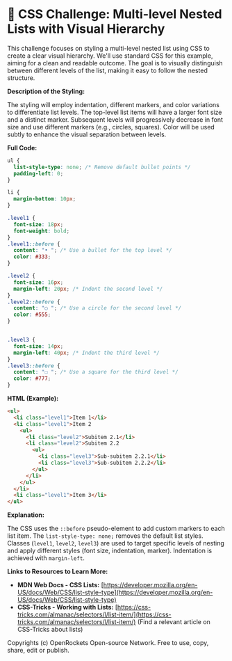 # 🐞 CSS Challenge:  Multi-level Nested Lists with Visual Hierarchy


This challenge focuses on styling a multi-level nested list using CSS to create a clear visual hierarchy. We'll use standard CSS for this example, aiming for a clean and readable outcome.  The goal is to visually distinguish between different levels of the list, making it easy to follow the nested structure.


**Description of the Styling:**

The styling will employ indentation, different markers, and color variations to differentiate list levels.  The top-level list items will have a larger font size and a distinct marker.  Subsequent levels will progressively decrease in font size and use different markers (e.g., circles, squares).  Color will be used subtly to enhance the visual separation between levels.


**Full Code:**

```css
ul {
  list-style-type: none; /* Remove default bullet points */
  padding-left: 0;
}

li {
  margin-bottom: 10px;
}

.level1 {
  font-size: 18px;
  font-weight: bold;
}
.level1::before {
  content: "• "; /* Use a bullet for the top level */
  color: #333;
}

.level2 {
  font-size: 16px;
  margin-left: 20px; /* Indent the second level */
}
.level2::before {
  content: "○ "; /* Use a circle for the second level */
  color: #555;
}


.level3 {
  font-size: 14px;
  margin-left: 40px; /* Indent the third level */
}
.level3::before {
  content: "☐ "; /* Use a square for the third level */
  color: #777;
}
```

**HTML (Example):**

```html
<ul>
  <li class="level1">Item 1</li>
  <li class="level1">Item 2
    <ul>
      <li class="level2">Subitem 2.1</li>
      <li class="level2">Subitem 2.2
        <ul>
          <li class="level3">Sub-subitem 2.2.1</li>
          <li class="level3">Sub-subitem 2.2.2</li>
        </ul>
      </li>
    </ul>
  </li>
  <li class="level1">Item 3</li>
</ul>
```


**Explanation:**

The CSS uses the `::before` pseudo-element to add custom markers to each list item.  The `list-style-type: none;` removes the default list styles.  Classes (`level1`, `level2`, `level3`) are used to target specific levels of nesting and apply different styles (font size, indentation, marker).  Indentation is achieved with `margin-left`.


**Links to Resources to Learn More:**

* **MDN Web Docs - CSS Lists:** [https://developer.mozilla.org/en-US/docs/Web/CSS/list-style-type](https://developer.mozilla.org/en-US/docs/Web/CSS/list-style-type)
* **CSS-Tricks - Working with Lists:** [https://css-tricks.com/almanac/selectors/l/list-item/](https://css-tricks.com/almanac/selectors/l/list-item/) (Find a relevant article on CSS-Tricks about lists)


Copyrights (c) OpenRockets Open-source Network. Free to use, copy, share, edit or publish.

